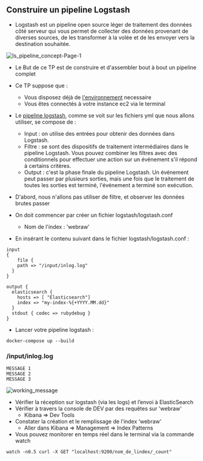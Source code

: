 ## Construire un pipeline Logstash
- Logstash est un pipeline open source léger de traitement des données côté serveur qui vous permet de collecter des données provenant de diverses sources, de les transformer à la volée et de les envoyer vers la destination souhaitée.


 ![ls_pipeline_concept-Page-1](https://user-images.githubusercontent.com/73080397/182131111-9e78312a-36cb-4ff6-bd39-4efd34c3a7fa.png)


- Le But de ce TP est de construire et d'assembler bout à bout un pipeline complet 
- Ce TP suppose que :
   - Vous disposez déjà de [l'environnement](https://github.com/mehdi-lamrani/elasticsearch-workshop/blob/enonces/README.md) necessaire 
   - Vous êtes connectés à votre instance ec2 via le terminal
- Le [pipeline logstash](https://www.elastic.co/guide/en/logstash/current/pipeline.html#_inputs), comme se voit sur les fichiers yml que nous allons  utiliser, se  compose de :
    - Input : on utilise des entrées pour obtenir des données dans Logstash.
    - Filtre :  se sont des dispositifs de traitement intermédiaires dans le pipeline Logstash. Vous pouvez combiner les filtres avec des conditionnels pour effectuer une action sur un événement s'il répond à certains critères.
    - Output : c'est la phase finale du pipeline Logstash. Un événement peut passer par plusieurs sorties, mais une fois que le traitement de toutes les sorties est terminé, l'événement a terminé son exécution.

- D'abord, nous n'allons pas utiliser de filtre, et observer les données brutes passer
- On doit commencer par créer un fichier logstash/logstash.conf
     - Nom de l'index : 'webraw'

- En insérant le contenu suivant dans le fichier logstash/logstash.conf :
```
input
{
    file {
    path => "/input/inlog.log"
  }
}

output {
  elasticsearch {
    hosts => [ "Elasticsearch"]
    index => "my-index-%{+YYYY.MM.dd}"
  }
  stdout { codec => rubydebug }
}
```

- Lancer votre pipeline logstash : 
```
docker-compose up --build
```

### /input/inlog.log
```
MESSAGE 1
MESSAGE 2
MESSAGE 3
```
![working_message](https://user-images.githubusercontent.com/73080397/182189250-2b75009b-f0b1-4c31-9475-743df3163f74.png)

- Vérifier la réception sur logstash (via les logs) et l’envoi à ElasticSearch 
- Vérifier à travers la console de DEV par des requêtes sur 'webraw'
   - Kibana => Dev Tools
- Constater la création et le remplissage de l’index ‘webraw’
   - Aller dans Kibana => Management => Index Patterns
- Vous pouvez monitorer en temps réel dans le terminal via la commande watch
``` 
watch -n0.5 curl -X GET "localhost:9200/nom_de_lindex/_count"
```
